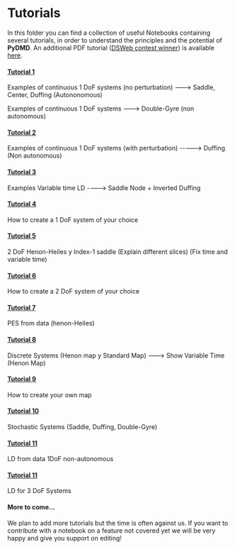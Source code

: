 # Tutorials

In this folder you can find a collection of useful Notebooks containing several tutorials, in order to understand the principles and the potential of **PyDMD**. An additional PDF tutorial ([DSWeb contest winner](https://dsweb.siam.org/The-Magazine/All-Issues/dsweb-2019-contest-tutorials-on-dynamical-systems-software)) is available [here](tutorial_dsweb.pdf).

#### [Tutorial 1](tutorial-1.ipynb)

Examples of continuous 1 DoF systems (no perturbation) ---> Saddle, Center, Duffing (Autononomous)

Examples of continuous 1 DoF systems ---> Double-Gyre (non autonomous)

#### [Tutorial 2](tutorial-2.ipynb)

Examples of continuous 1 DoF systems (with perturbation)  -----> Duffing (Non autonomous)

#### [Tutorial 3](tutorial-3.ipynb)

Examples Variable time LD ----> Saddle Node + Inverted Duffing

#### [Tutorial 4](tutorial-4.ipynb)

How to create a 1 DoF system of your choice

#### [Tutorial 5](tutorial-5.ipynb)

2 DoF Henon-Heiles y Index-1 saddle (Explain different slices) (Fix time and variable time)

#### [Tutorial 6](tutorial-6.ipynb)

How to create a 2 DoF system of your choice

#### [Tutorial 7](tutorial-7.ipynb)

PES from data (henon-Heiles)

#### [Tutorial 8](tutorial-8.ipynb)

Discrete Systems (Henon map y Standard Map)  ---> Show Variable Time (Henon Map)

#### [Tutorial 9](tutorial-9.ipynb)

How to create your own map

#### [Tutorial 10](tutorial-10.ipynb)

Stochastic Systems (Saddle, Duffing, Double-Gyre)

#### [Tutorial 11](tutorial-11.ipynb)

LD from data 1DoF non-autonomous

#### [Tutorial 11](tutorial-12.ipynb)

LD for 3 DoF Systems

#### More to come...
We plan to add more tutorials but the time is often against us. If you want to contribute with a notebook on a feature not covered yet we will be very happy and give you support on editing!